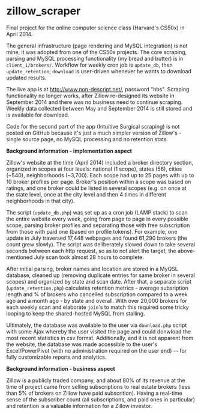 zillow_scraper
==============
Final project for the online computer science class (Harvard's CS50x) in April 2014.

The general infrastructure (page rendering and MySQL integration) is not mine, it was adopted from one of the CS50x projects. The core scraping, parsing and MySQL processing functionality (my bread and butter) is in `client_1/brokers/`. Workflow for weekly cron job is `update_db`, then `update_retention`; `download` is user-driven whenever he wants to download updated results. 

The live app is at http://www.non-descript.net/, password "hbs". Scraping functionality no longer works, after Zillow re-designed its website in September 2014 and there was no business need to continue scraping. Weekly data collected between May and September 2014 is still stored and is available for download.

Code for the second part of the app (Intuitive Surgical scraping) is not posted on GitHub because it's just a much simpler version of Zillow's - single source page, no MySQL processing and no retention stats.


**Background information - implementation aspect**

Zillow's website at the time (April 2014) included a broker directory section, organized in scopes at four levels: national (1 scope), states (56), cities (~540), neighborhoods (~3,700). Each scope had up to 25 pages with up to 10 broker profiles per page. Broker's position within a scope was based on ratings, and one broker could be listed in several scopes (e.g. on once at the state level, once at the city level and then 4 times in different neighborhoods in that city).

The script (`update_db.php`) was set up as a cron job (LAMP stack) to scan the entire website every week, going from page to page in every possible scope, parsing broker profiles and separating those with free subscription from those with paid one (based on profile tokens). For example, one update in July traversed 17,448 webpages and found 61,290 brokers (the count grew slowly). The script was deliberately slowed down to take several seconds between each http request, so as to not alert the target, the above-mentioned July scan took almost 28 hours to complete.

After initial parsing, broker names and location are stored in a MyQSL database, cleaned up (removing duplicate entries for same broker in several scopes) and organized by state and scan date. After that, a separate script (`update_retention.php`) calculates retention metrics - average subsription length and % of brokers who cancelled subscription compared to a week ago and a month ago - by state and overall.  With over 20,000 brokers for each weekly scan and elaborate `join`'s to match this required some tricky looping to keep the shared-hosted MySQL from stalling.

Ultimately, the database was available to the user via `download.php` script with some Ajax whereby the user visited the page and could donwload the most recent statistics in csv format. Additionally, and it is not apparent from the website, the database was made accessible to the user's Excel/PowerPivot (with no administration required on the user end) -- for fully customizable reports and analytics.


**Background information - business aspect**

Zillow is a publicly traded company, and about 80% of its revenue at the time of project came from selling subscriptions to real estate brokers (less than 5% of brokers on Zillow have paid subscrition). Having a real-time sense of the subscriber count (all subscriptions, and paid ones in particular) and retention is a valuable information for a Zillow investor.
